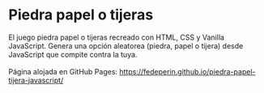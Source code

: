 # Piedra papel o tijeras

El juego piedra papel o tijeras recreado con HTML, CSS y Vanilla JavaScript. Genera una opción aleatorea (piedra, papel o tijera) desde JavaScript que compite contra la tuya.<br><br>
Página alojada en GitHub Pages: https://fedeperin.github.io/piedra-papel-tijera-javascript/
